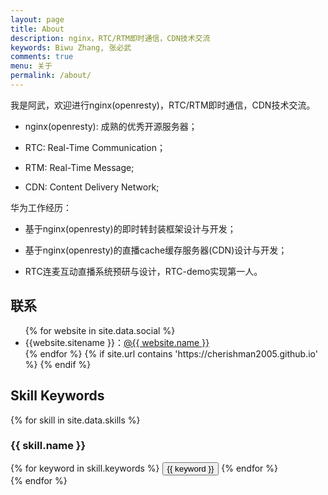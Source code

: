 ```yaml
---
layout: page
title: About
description: nginx，RTC/RTM即时通信，CDN技术交流
keywords: Biwu Zhang, 张必武
comments: true
menu: 关于
permalink: /about/
---
```


我是阿武，欢迎进行nginx(openresty)，RTC/RTM即时通信，CDN技术交流。

* nginx(openresty): 成熟的优秀开源服务器；

* RTC: Real-Time Communication；

* RTM: Real-Time Message;

* CDN: Content Delivery Network;


华为工作经历：

* 基于nginx(openresty)的即时转封装框架设计与开发；

* 基于nginx(openresty)的直播cache缓存服务器(CDN)设计与开发；

* RTC连麦互动直播系统预研与设计，RTC-demo实现第一人。

## 联系

<ul>
{% for website in site.data.social %}
<li>{{website.sitename }}：<a href="{{ website.url }}" target="_blank">@{{ website.name }}</a></li>
{% endfor %}
{% if site.url contains 'https://cherishman2005.github.io' %}
{% endif %}
</ul>


## Skill Keywords

{% for skill in site.data.skills %}
### {{ skill.name }}
<div class="btn-inline">
{% for keyword in skill.keywords %}
<button class="btn btn-outline" type="button">{{ keyword }}</button>
{% endfor %}
</div>
{% endfor %}
